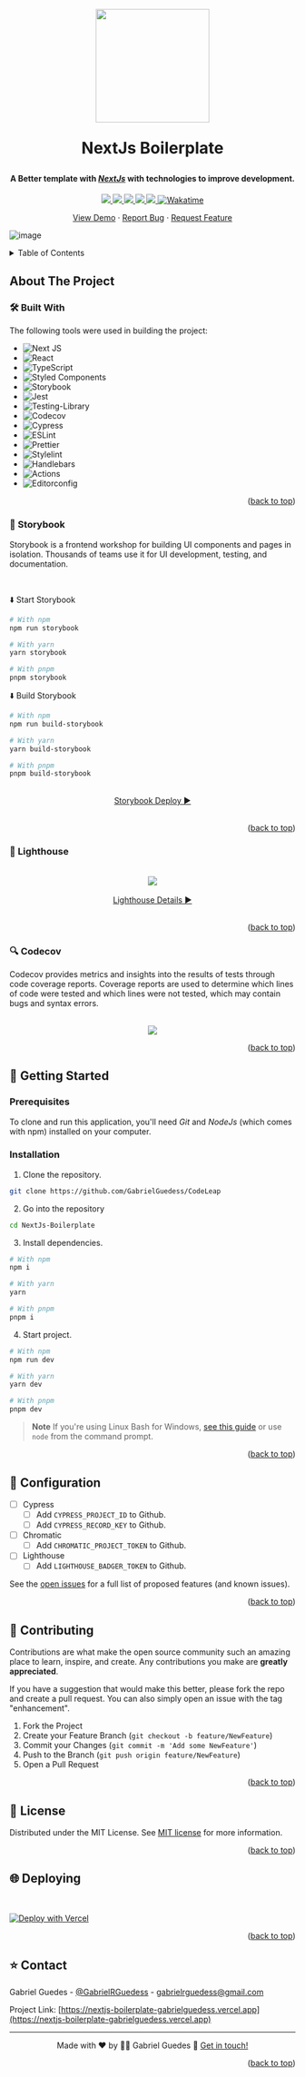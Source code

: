 <a name="readme-top"></a>

<h1 align="center">
  <br>
  <a href="https://github.com/GabrielGuedess/NextJs-Boilerplate"><img src="./public/img/icon-512.png" width="200"></a>
  <br>

NextJs Boilerplate
<br>

</h1>

<h4 align="center">A Better template with <a href="https://nextjs.org" target="_blank"><em>NextJs</em></a> with technologies to improve development.</h4>

<p align="center">
  <a href="https://codecov.io/gh/GabrielGuedess/NextJs-Boilerplate">
    <img src="https://codecov.io/gh/GabrielGuedess/NextJs-Boilerplate/branch/master/graph/badge.svg?token=B7DKN82TEH">
  </a>

  <a href="#">
    <img src="https://vercelbadge.vercel.app/api/GabrielGuedess/NextJs-Boilerplate">
  </a>

  <a href="#">
    <img src="https://img.shields.io/github/actions/workflow/status/GabrielGuedess/NextJs-Boilerplate/ci.yml?label=CI">
  </a>

  <a href="https://codeleap-network-gabrielguedess.netlify.app">
    <img src="https://api.netlify.com/api/v1/badges/afabfb49-db07-4e59-983d-48b7f4ea486e/deploy-status">
  </a>

  <a href="#">
    <img src="https://img.shields.io/github/languages/top/GabrielGuedess/NextJs-Boilerplate">
  </a>

  <a href="https://wakatime.com/badge/github/GabrielGuedess/CodeLeap">
    <img src="https://wakatime.com/badge/github/GabrielGuedess/NextJs-Boilerplate.svg" alt="Wakatime">
  </a>
</p>

  <p align="center">
    <a href="https://nextjs-boilerplate-gabrielguedess.vercel.app">View Demo</a>
    ·
    <a href="https://github.com/GabrielGuedess/NextJs-Boilerplate/issues">Report Bug</a>
    ·
    <a href="https://github.com/GabrielGuedess/NextJs-Boilerplate/issues">Request Feature</a>
  </p>

![image](https://user-images.githubusercontent.com/64827875/232729976-7d0fce57-791c-4bce-a2fd-deca76529af7.png)

<!-- TABLE OF CONTENTS -->

<details>
  <summary>Table of Contents</summary>
  <ol>
    <li>
      <a href="#about-the-project">About The Project</a>
      <ul>
        <li><a href="#-built-with">Built With</a></li>
        <li><a href="#-storybook">Storybook</a></li>
        <li><a href="#-lighthouse">Lighthouse</a></li>
        <li><a href="#-codecov">Codecov</a></li>
      </ul>
    </li>
    <li>
      <a href="#-getting-started">Getting Started</a>
      <ul>
        <li><a href="#prerequisites">Prerequisites</a></li>
        <li><a href="#installation">Installation</a></li>
      </ul>
    </li>
    <li><a href="#-configuration">Configuration</a></li>
    <li><a href="#-contributing">Contributing</a></li>
    <li><a href="#-license">License</a></li>
    <li><a href="#-deploying">Deploying</a></li>
    <li><a href="#-contact">Contact</a></li>
  </ol>
</details>

## About The Project

### 🛠 Built With

The following tools were used in building the project:

- ![Next JS](https://img.shields.io/badge/Next-black?style=for-the-badge&logo=next.js&logoColor=white)
- ![React](https://img.shields.io/badge/react-%2320232a.svg?style=for-the-badge&logo=react&logoColor=%2361DAFB)
- ![TypeScript](https://img.shields.io/badge/typescript-%23007ACC.svg?style=for-the-badge&logo=typescript&logoColor=white)
- ![Styled Components](https://img.shields.io/badge/styled--components-DB7093?style=for-the-badge&logo=styled-components&logoColor=white)
- ![Storybook](https://img.shields.io/badge/-Storybook-FF4785?style=for-the-badge&logo=storybook&logoColor=white)
- ![Jest](https://img.shields.io/badge/-jest-%23C21325?style=for-the-badge&logo=jest&logoColor=white)
- ![Testing-Library](https://img.shields.io/badge/-TestingLibrary-%23E33332?style=for-the-badge&logo=testing-library&logoColor=white)
- ![Codecov](https://img.shields.io/badge/Codecov-F01F7A?style=for-the-badge&logo=Codecov&logoColor=white)
- ![Cypress](https://img.shields.io/badge/Cypress-17202C?style=for-the-badge&logo=cypress&logoColor=white)
- ![ESLint](https://img.shields.io/badge/ESLint-4B3263?style=for-the-badge&logo=eslint&logoColor=white)
- ![Prettier](https://img.shields.io/badge/prettier-1A2C34?style=for-the-badge&logo=prettier&logoColor=F7BA3E)
- ![Stylelint](https://img.shields.io/badge/stylelint-000?style=for-the-badge&logo=stylelint&logoColor=white)
- ![Handlebars](https://img.shields.io/badge/Handlebars.js-f0772b?style=for-the-badge&logo=handlebarsdotjs&logoColor=black)
- ![Actions](https://img.shields.io/badge/GitHub_Actions-2088FF?style=for-the-badge&logo=github-actions&logoColor=white)
- ![Editorconfig](https://img.shields.io/badge/Editor%20Config-E0EFEF?style=for-the-badge&logo=editorconfig&logoColor=000)

<p align="right">(<a href="#readme-top">back to top</a>)</p>

<!-- Storybook -->

### 🌈 Storybook

Storybook is a frontend workshop for building UI components and pages in isolation. Thousands of teams use it for UI development, testing, and documentation.

<br />

⬇️ Start Storybook

```sh
# With npm
npm run storybook

# With yarn
yarn storybook

# With pnpm
pnpm storybook
```

⬇️ Build Storybook

```sh
# With npm
npm run build-storybook

# With yarn
yarn build-storybook

# With pnpm
pnpm build-storybook
```

<br />

<div align="center">
  <a href="https://nextjs-boilerplate-storybook.netlify.app">
    Storybook Deploy ▶️
  </a>
</div>

<br />

<p align="right">(<a href="#readme-top">back to top</a>)</p>

<!-- Lighthouse -->

### 🏅 Lighthouse

<br />

<div align="center">
  <a href="https://htmlpreview.github.io/?https://github.com/GabrielGuedess/NextJs-Boilerplate/blob/main/.github/desktop/nextjs_boilerplate_gabrielguedess_vercel_app.html">
    <img src="https://github.com/GabrielGuedess/NextJs-Boilerplate/blob/main/.github/desktop/pagespeed.svg" />
  </a>
</div>

<br />

<div align="center">
<a href="https://htmlpreview.github.io/?https://github.com/GabrielGuedess/CodeLeap/blob/main/.github/assets/lighthouse/desktop/code_leap_gabrielguedess_vercel_app.html">Lighthouse Details ▶️</a>
</div>

<br />

<p align="right">(<a href="#readme-top">back to top</a>)</p>

<!-- Codecov -->

### 🔍 Codecov

Codecov provides metrics and insights into the results of tests through code coverage reports. Coverage reports are used to determine which lines of code were tested and which lines were not tested, which may contain bugs and syntax errors.

<br />

<div align="center">
  <a href="https://codecov.io/gh/GabrielGuedess/NextJs-Boilerplate">
    <img src="https://codecov.io/gh/GabrielGuedess/NextJs-Boilerplate/branch/master/graphs/sunburst.svg?token=B7DKN82TEH" />
  </a>
</div>

<p align="right">(<a href="#readme-top">back to top</a>)</p>

<!-- GETTING STARTED -->

## 🚀 Getting Started

### Prerequisites

To clone and run this application, you'll need _Git_ and _NodeJs_ (which comes with npm) installed on your computer.

### Installation

1. Clone the repository.

```sh
git clone https://github.com/GabrielGuedess/CodeLeap
```

2. Go into the repository

```sh
cd NextJs-Boilerplate
```

3. Install dependencies.

```sh
# With npm
npm i

# With yarn
yarn

# With pnpm
pnpm i
```

4. Start project.

```sh
# With npm
npm run dev

# With yarn
yarn dev

# With pnpm
pnpm dev
```

> **Note**
> If you're using Linux Bash for Windows, [see this guide](https://www.howtogeek.com/261575/how-to-run-graphical-linux-desktop-applications-from-windows-10s-bash-shell/) or use `node` from the command prompt.

<p align="right">(<a href="#readme-top">back to top</a>)</p>

<!-- ROADMAP -->

## 🚨 Configuration

- [ ] Cypress
  - [ ] Add `CYPRESS_PROJECT_ID` to Github.
  - [ ] Add `CYPRESS_RECORD_KEY` to Github.
- [ ] Chromatic
  - [ ] Add `CHROMATIC_PROJECT_TOKEN` to Github.
- [ ] Lighthouse
  - [ ] Add `LIGHTHOUSE_BADGER_TOKEN` to Github.

See the [open issues](https://github.com/GabrielGuedess/NextJs-Boilerplate/issues) for a full list of proposed features (and known issues).

<p align="right">(<a href="#readme-top">back to top</a>)</p>

<!-- CONTRIBUTING -->

## 👏 Contributing

Contributions are what make the open source community such an amazing place to learn, inspire, and create. Any contributions you make are **greatly appreciated**.

If you have a suggestion that would make this better, please fork the repo and create a pull request. You can also simply open an issue with the tag "enhancement".

1. Fork the Project
2. Create your Feature Branch (`git checkout -b feature/NewFeature`)
3. Commit your Changes (`git commit -m 'Add some NewFeature'`)
4. Push to the Branch (`git push origin feature/NewFeature`)
5. Open a Pull Request

<p align="right">(<a href="#readme-top">back to top</a>)</p>

<!-- LICENSE -->

## 📄 License

Distributed under the MIT License. See [MIT license](LICENSE) for more information.

<p align="right">(<a href="#readme-top">back to top</a>)</p>

<!-- Deploying -->

## 🌐 Deploying

<br />

[![Deploy with Vercel](https://vercel.com/button)](https://nextjs-boilerplate-gabrielguedess.vercel.app)

<p align="right">(<a href="#readme-top">back to top</a>)</p>

<!-- CONTACT -->

## ⭐ Contact

Gabriel Guedes - [@GabrielRGuedess](https://twitter.com/GabrielRGuedess) - gabrielrguedess@gmail.com

Project Link: [https://nextjs-boilerplate-gabrielguedess.vercel.app](https://nextjs-boilerplate-gabrielguedess.vercel.app)

---

<p align="center">
Made with ♥ by 👨‍🚀 Gabriel Guedes 👋 <a href="https://www.linkedin.com/in/gabriel-guedess/">Get in touch!</a>
</p>

<p align="right">(<a href="#readme-top">back to top</a>)</p>
